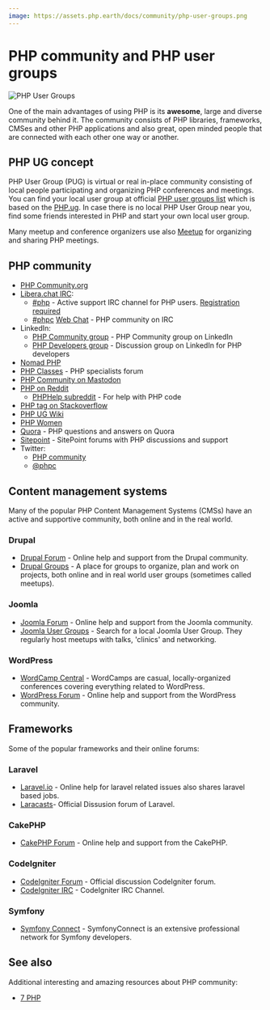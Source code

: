```yaml
---
image: https://assets.php.earth/docs/community/php-user-groups.png
---
```


# PHP community and PHP user groups

![PHP User Groups](https://assets.php.earth/docs/community/php-user-groups.png "PHP User Groups")

One of the main advantages of using PHP is its **awesome**, large and diverse
community behind it. The community consists of PHP libraries, frameworks, CMSes
and other PHP applications and also great, open minded people that are connected
with each other one way or another.

## PHP UG concept

PHP User Group (PUG) is virtual or real in-place community consisting of local
people participating and organizing PHP conferences and meetings. You can find
your local user group at official [PHP user groups list][php-net-ug] which is
based on the [PHP.ug][php-ug]. In case there is no local PHP User Group near you,
find some friends interested in PHP and start your own local user group.

Many meetup and conference organizers use also [Meetup](http://www.meetup.com/)
for organizing and sharing PHP meetings.

## PHP community

* [PHP Community.org](https://phpcommunity.org/)
* [Libera.chat IRC](https://libera.chat/):
  * [#php](irc://irc.libera.chat/#php) - Active support IRC channel for PHP users. [Registration required](https://libera.chat/guides/registration)
  * [#phpc](irc://irc.libera.chat/#phpc) [Web Chat](https://phpc.chat/) - PHP community on IRC
* LinkedIn:
  * [PHP Community group](https://www.linkedin.com/groups/831407/) - PHP Community group on LinkedIn
  * [PHP Developers group](https://www.linkedin.com/groups/42140) - Discussion group on LinkedIn for PHP developers
* [Nomad PHP](http://nomadphp.com)
* [PHP Classes](http://www.phpclasses.org/discuss/) - PHP specialists forum
* [PHP Community on Mastodon](https://phpc.social/)
* [PHP on Reddit](http://www.reddit.com/r/PHP)
  * [PHPHelp subreddit](https://www.reddit.com/r/PHPhelp/) - For help with PHP code
* [PHP tag on Stackoverflow](http://stackoverflow.com/questions/tagged/php)
* [PHP UG Wiki](https://wiki.php.net/usergroups)
* [PHP Women](https://twitter.com/phpwomen)
* [Quora](https://www.quora.com/topic/PHP-programming-language-1) - PHP questions
  and answers on Quora
* [Sitepoint](https://www.sitepoint.com/community/) - SitePoint forums with PHP
  discussions and support
* Twitter:
  * [PHP community](https://twitter.com/i/communities/1493441201487298561)
  * [@phpc](https://twitter.com/phpc)

## Content management systems

Many of the popular PHP Content Management Systems (CMSs) have an active and
supportive community, both online and in the real world.

### Drupal

* [Drupal Forum](https://www.drupal.org/forum) - Online help and support from the
  Drupal community.
* [Drupal Groups](https://groups.drupal.org/) -  A place for groups to organize,
  plan and work on projects, both online and in real world user groups (sometimes
  called meetups).

### Joomla

* [Joomla Forum](https://forum.joomla.org/) - Online help and support from the
  Joomla community.
* [Joomla User Groups](https://community.joomla.org/user-groups/find-a-user-group.html) - Search
  for a local Joomla User Group. They regularly host meetups with talks, 'clinics'
  and networking.

### WordPress

* [WordCamp Central](http://central.wordcamp.org/schedule/) - WordCamps are casual,
  locally-organized conferences covering everything related to WordPress.
* [WordPress Forum](https://wordpress.org/support/) - Online help and support from
  the WordPress community.

## Frameworks

Some of the popular frameworks and their online forums:

### Laravel

* [Laravel.io](http://laravel.io/forum) - Online help for laravel related issues
  also shares laravel based jobs.
* [Laracasts](https://laracasts.com/discuss)- Official Dissusion forum of Laravel.

### CakePHP

* [CakePHP Forum](http://discourse.cakephp.org/) - Online help and support from
  the CakePHP.

### CodeIgniter

* [CodeIgniter Forum](http://forum.codeigniter.com/) - Official discussion CodeIgniter
  forum.
* [CodeIgniter IRC](http://webchat.freenode.net/?channels=codeigniter) - CodeIgniter
  IRC Channel.

### Symfony

* [Symfony Connect](https://connect.symfony.com/login) - SymfonyConnect
  is an extensive professional network for Symfony developers.

## See also

Additional interesting and amazing resources about PHP community:

* [7 PHP](https://7php.com/blog/)


[php-net-ug]: http://php.net/ug
[php-ug]: http://php.ug
